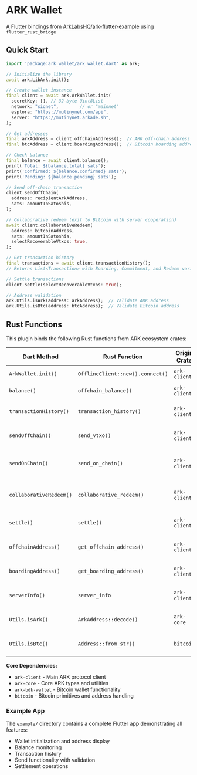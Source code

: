 # ARK Wallet

A Flutter bindings from [ArkLabsHQ/ark-flutter-example](https://github.com/ArkLabsHQ/ark-flutter-example) using `flutter_rust_bridge`

## Quick Start

```dart
import 'package:ark_wallet/ark_wallet.dart' as ark;

// Initialize the library
await ark.LibArk.init();

// Create wallet instance
final client = await ark.ArkWallet.init(
  secretKey: [], // 32-byte Uint8List
  network: "signet",        // or "mainnet"
  esplora: "https://mutinynet.com/api",
  server: "https://mutinynet.arkade.sh",
);

// Get addresses
final arkAddress = client.offchainAddress();  // ARK off-chain address
final btcAddress = client.boardingAddress();  // Bitcoin boarding address

// Check balance
final balance = await client.balance();
print('Total: ${balance.total} sats');
print('Confirmed: ${balance.confirmed} sats');
print('Pending: ${balance.pending} sats');

// Send off-chain transaction
client.sendOffChain(
  address: recipientArkAddress,
  sats: amountInSatoshis,
);

// Collaborative redeem (exit to Bitcoin with server cooperation)
await client.collaborativeRedeem(
  address: bitcoinAddress,
  sats: amountInSatoshis,
  selectRecoverableVtxos: true,
);

// Get transaction history
final transactions = await client.transactionHistory();
// Returns List<Transaction> with Boarding, Commitment, and Redeem variants

// Settle transactions
client.settle(selectRecoverableVtxos: true);

// Address validation
ark.Utils.isArk(address: arkAddress);  // Validate ARK address
ark.Utils.isBtc(address: btcAddress);  // Validate Bitcoin address
```

## Rust Functions

This plugin binds the following Rust functions from ARK ecosystem crates:

| Dart Method | Rust Function | Origin Crate | Description |
|-------------|---------------|--------------|-------------|
| `ArkWallet.init()` | `OfflineClient::new().connect()` | `ark-client` | Initialize wallet client |
| `balance()` | `offchain_balance()` | `ark-client` | Get wallet balance |
| `transactionHistory()` | `transaction_history()` | `ark-client` | Fetch transaction history |
| `sendOffChain()` | `send_vtxo()` | `ark-client` | Send off-chain transaction |
| `sendOnChain()` | `send_on_chain()` | `ark-client` | Send on-chain Bitcoin transaction |
| `collaborativeRedeem()` | `collaborative_redeem()` | `ark-client` | Exit to Bitcoin with server cooperation |
| `settle()` | `settle()` | `ark-client` | Settle off-chain transactions |
| `offchainAddress()` | `get_offchain_address()` | `ark-client` | Get ARK off-chain address |
| `boardingAddress()` | `get_boarding_address()` | `ark-client` | Get Bitcoin boarding address |
| `serverInfo()` | `server_info` | `ark-client` | Get ARK server information |
| `Utils.isArk()` | `ArkAddress::decode()` | `ark-core` | Validate ARK address |
| `Utils.isBtc()` | `Address::from_str()` | `bitcoin` | Validate Bitcoin address |

**Core Dependencies:**
- `ark-client` - Main ARK protocol client
- `ark-core` - Core ARK types and utilities  
- `ark-bdk-wallet` - Bitcoin wallet functionality
- `bitcoin` - Bitcoin primitives and address handling

### Example App

The `example/` directory contains a complete Flutter app demonstrating all features:
- Wallet initialization and address display
- Balance monitoring
- Transaction history
- Send functionality with validation
- Settlement operations
